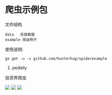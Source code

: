 # 爬虫示例包

文件结构

```
data   存放数据
example 爬虫例子
```

使用说明:

```
go get -u -v github.com/hunterhug/spiderexample
```

1. pedaily

投资界爬虫

<img src='https://raw.githubusercontent.com/hunterhug/spiderexample/master/pedaily1.png' />
<img src='https://raw.githubusercontent.com/hunterhug/spiderexample/master/pedaily2.png' />
<img src='https://raw.githubusercontent.com/hunterhug/spiderexample/master/pedaily3.png' />

